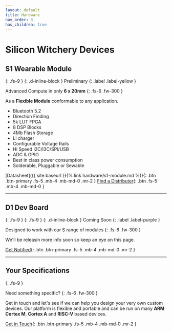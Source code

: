 ```yaml
---
layout: default
title: Hardware
nav_order: 3
has_children: true
---
```

# Silicon Witchery Devices

## S1 Wearable Module
{: .fs-9 }
{: .d-inline-block }
Preliminary
{: .label .label-yellow }

Advanced Compute in only **6 x 20mm**
{: .fs-6 .fw-300 }

As a **Flexible Module** conformable to any application.

- Bluetooth 5.2
- Direction Finding
- 5k LUT FPGA
- 8 DSP Blocks
- 4Mb Flash Storage
- Li charger
- Configurable Voltage Rails
- Hi Speed I2C/I3C/SPI/USB
- ADC & GPIO
- Best in class power consumption
- Solderable, Pluggable or Sewable

[Datasheet]({{ site.baseurl }}{% link hardware/s1-module.md %}){: .btn .btn-primary .fs-5 .mb-4 .mb-md-0 .mr-2 } [Find a Distributer](#){: .btn .fs-5 .mb-4 .mb-md-0 }

---

## D1 Dev Board
{: .fs-9 }
{: .fs-9 }
{: .d-inline-block }
Coming Soon
{: .label .label-purple }

Designed to work with our S range of modules
{: .fs-6 .fw-300 }

We'll be releasin more info soon so keep an eye on this page.

[Get Notified](#){: .btn .btn-primary .fs-5 .mb-4 .mb-md-0 .mr-2 }

---

## Your Specifications
{: .fs-9 }

Need something specific?
{: .fs-6 .fw-300 }

Get in touch and let's see if we can help you design your very own custom devices. Our platform is flexible and portable and can be run on many **ARM Cortex M**, **Cortex A** and **RISC-V** based devices.

[Get in Touch](#){: .btn .btn-primary .fs-5 .mb-4 .mb-md-0 .mr-2 }